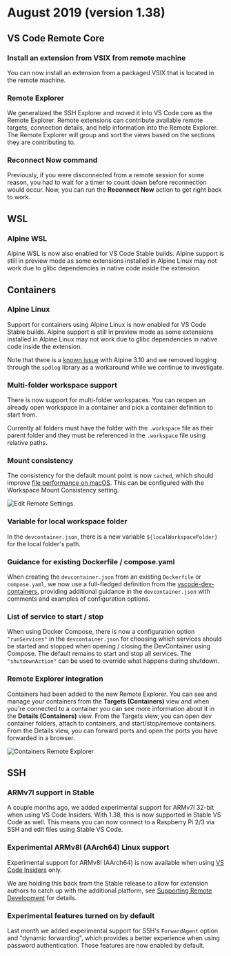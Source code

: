 # August 2019 (version 1.38)

## VS Code Remote Core

### Install an extension from VSIX from remote machine

You can now install an extension from a packaged VSIX that is located in the remote machine.

### Remote Explorer

We generalized the SSH Explorer and moved it into VS Code core as the Remote Explorer. Remote extensions can contribute available remote targets, connection details, and help information into the Remote Explorer. The Remote Explorer will group and sort the views based on the sections they are contributing to.

### Reconnect Now command

Previously, if you were disconnected from a remote session for some reason, you had to wait for a timer to count down before reconnection would occur. Now, you can run the **Reconnect Now** action to get right back to work.

## WSL

### Alpine WSL

Alpine WSL is now also enabled for VS Code Stable builds. Alpine support is still in preview mode as some extensions installed in Alpine Linux may not work due to glibc dependencies in native code inside the extension.

## Containers

### Alpine Linux

Support for containers using Alpine Linux is now enabled for VS Code Stable builds. Alpine support is still in preview mode as some extensions installed in Alpine Linux may not work due to glibc dependencies in native code inside the extension.

Note that there is a [known issue](https://github.com/microsoft/vscode-remote-release/issues/1026) with Alpine 3.10 and we removed logging through the `spdlog` library as a workaround while we continue to investigate.

### Multi-folder workspace support

There is now support for multi-folder workspaces. You can reopen an already open workspace in a container and pick a container definition to start from.

Currently all folders must have the folder with the `.workspace` file as their parent folder and they must be referenced in the `.workspace` file using relative paths.

### Mount consistency

The consistency for the default mount point is now `cached`, which should improve [file performance on macOS](https://docs.docker.com/docker-for-mac/osxfs-caching/). This can be configured with the Workspace Mount Consistency setting.

![Edit Remote Settings](images/1_38/consistency-setting.png).

### Variable for local workspace folder

In the `devcontainer.json`, there is a new variable `${localWorkspaceFolder}` for the local folder's path.

### Guidance for existing Dockerfile / compose.yaml

When creating the `devcontainer.json` from an existing `Dockerfile` or `compose.yaml`, we now use a full-fledged definition from the [vscode-dev-containers](https://github.com/microsoft/vscode-dev-containers), providing additional guidance in the `devcontainer.json` with comments and examples of configuration options.

### List of service to start / stop

When using Docker Compose, there is now a configuration option `"runServices"` in the `devcontainer.json` for choosing which services should be started and stopped when opening / closing the DevContainer using Compose. The default remains to start and stop all services. The `"shutdownAction"` can be used to override what happens during shutdown.

### Remote Explorer integration

Containers had been added to the new Remote Explorer. You can see and manage your containers from the **Targets (Containers)** view and when you're connected to a container you can see more information about it in the **Details (Containers)** view. From the Targets view, you can open dev container folders, attach to containers, and start/stop/remove containers. From the Details view, you can forward ports and open the ports you have forwarded in a browser.

![Containers Remote Explorer](images/1_38/containers-explorer.png)

## SSH

### ARMv7l support in Stable

A couple months ago, we added experimental support for ARMv7l 32-bit when using VS Code Insiders. With 1.38, this is now supported in Stable VS Code as well. This means you can now connect to a Raspberry Pi 2/3 via SSH and edit files using Stable VS Code.

### Experimental ARMv8l (AArch64) Linux support

Experimental support for ARMv8l (AArch64) is now available when using [VS Code Insiders](https://code.visualstudio.com/insiders/) only.

We are holding this back from the Stable release to allow for extension authors to catch up with the additional platform, see [Supporting Remote Development](https://code.visualstudio.com/api/advanced-topics/remote-extensions) for details.

### Experimental features turned on by default

Last month we added experimental support for SSH's `ForwardAgent` option and "dynamic forwarding", which provides a better experience when using password authentication. Those features are now enabled by default.
